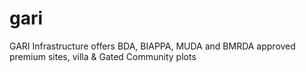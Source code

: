 # gari
GARI Infrastructure offers BDA, BIAPPA, MUDA and BMRDA approved premium sites, villa &amp; Gated Community plots
